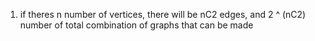 1. if theres n number of vertices, there will be nC2 edges, and 2 ^ (nC2) number of total combination of graphs that can be made 

